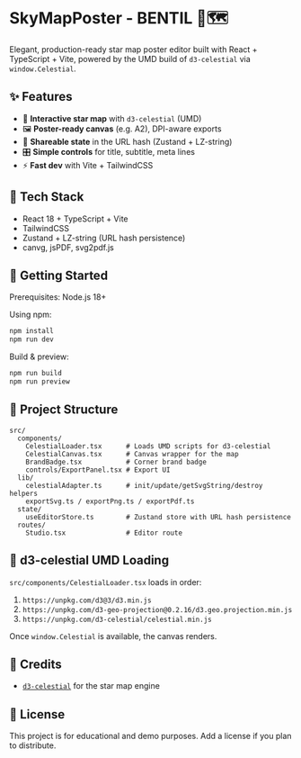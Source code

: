 # SkyMapPoster - BENTIL 🌌🗺️

Elegant, production-ready star map poster editor built with React + TypeScript + Vite, powered by the UMD build of `d3-celestial` via `window.Celestial`.

## ✨ Features
- 🌠 **Interactive star map** with `d3-celestial` (UMD)
- 🖼️ **Poster-ready canvas** (e.g. A2), DPI-aware exports
- 💾 **Shareable state** in the URL hash (Zustand + LZ-string)
- 🎛️ **Simple controls** for title, subtitle, meta lines
- ⚡ **Fast dev** with Vite + TailwindCSS

## 🧩 Tech Stack
- React 18 + TypeScript + Vite
- TailwindCSS
- Zustand + LZ-string (URL hash persistence)
- canvg, jsPDF, svg2pdf.js

## 🚀 Getting Started
Prerequisites: Node.js 18+

Using npm:
```bash
npm install
npm run dev
```

Build & preview:
```bash
npm run build
npm run preview
```

## 📁 Project Structure
```text
src/
  components/
    CelestialLoader.tsx      # Loads UMD scripts for d3-celestial
    CelestialCanvas.tsx      # Canvas wrapper for the map
    BrandBadge.tsx           # Corner brand badge
    controls/ExportPanel.tsx # Export UI
  lib/
    celestialAdapter.ts      # init/update/getSvgString/destroy helpers
    exportSvg.ts / exportPng.ts / exportPdf.ts
  state/
    useEditorStore.ts        # Zustand store with URL hash persistence
  routes/
    Studio.tsx               # Editor route
```

## 🔭 d3-celestial UMD Loading
`src/components/CelestialLoader.tsx` loads in order:
1. `https://unpkg.com/d3@3/d3.min.js`
2. `https://unpkg.com/d3-geo-projection@0.2.16/d3.geo.projection.min.js`
3. `https://unpkg.com/d3-celestial/celestial.min.js`

Once `window.Celestial` is available, the canvas renders.

## 🙌 Credits
- [`d3-celestial`](https://github.com/ofrohn/d3-celestial) for the star map engine

## 📜 License
This project is for educational and demo purposes. Add a license if you plan to distribute.


